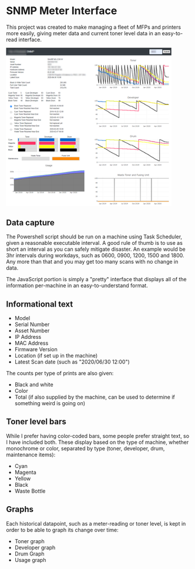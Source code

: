 # SNMP Meter Interface

This project was created to make managing a fleet of MFPs and printers more easily, giving meter data and current toner level data in an easy-to-read interface.

<img src="snmp_meter_ui.png" width=450px>

## Data capture

The Powershell script should be run on a machine using Task Scheduler, given a reasonable executable interval.  A good rule of thumb is to use as short an interval as you can safely mitigate disaster.  An example would be 3hr intervals during workdays, such as 0600, 0900, 1200, 1500 and 1800.  Any more than that and you may get too many scans with no change in data.

The JavaScript portion is simply a "pretty" interface that displays all of the information per-machine in an easy-to-understand format.

## Informational text

- Model
- Serial Number
- Asset Number
- IP Address
- MAC Address
- Firmware Version
- Location (if set up in the machine)
- Latest Scan date (such as "2020/06/30 12:00")

The counts per type of prints are also given:
- Black and white
- Color
- Total (if also supplied by the machine, can be used to determine if something weird is going on)

## Toner level bars

While I prefer having color-coded bars, some people prefer straight text, so I have included both.  These display based on the type of machine, whether monochrome or color, separated by type (toner, developer, drum, maintenance items):

- Cyan
- Magenta
- Yellow
- Black
- Waste Bottle

## Graphs

Each historical datapoint, such as a meter-reading or toner level, is kept in order to be able to graph its change over time:

- Toner graph
- Developer graph
- Drum Graph
- Usage graph
